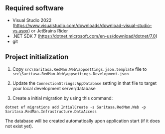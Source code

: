 ## Required software

- Visual Studio 2022 (https://www.visualstudio.com/downloads/download-visual-studio-vs.aspx) or JetBrains Rider
- .NET SDK 7 (https://dotnet.microsoft.com/en-us/download/dotnet/7.0)
- git

## Project initialization

1. Copy `src\Saritasa.RedMan.Web\appsettings.json.template` file to `src\Saritasa.RedMan.Web\appsettings.Development.json`

2. Update the `ConnectionStrings:AppDatabase` setting in that file to target your local development server/database

3. Create a initial migration by using this command:
   
```
dotnet ef migrations add IntialCreate -s Saritasa.RedMan.Web -p Saritasa.RedMan.Infrastructure.DataAccess
```

The database will be created automatically upon application start (if it does not exist yet).
